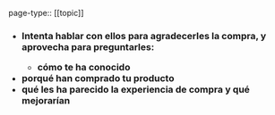 page-type:: [[topic]]
- ### Intenta hablar con ellos para agradecerles la compra, y aprovecha para preguntarles:<ul><li>cómo te ha conocido</li></ul><li>porqué han comprado tu producto</li><li>qué les ha parecido la experiencia de compra y qué mejorarían</li></ul>


